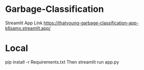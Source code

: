 # Garbage-Classification
Streamlit App Link
https://thatyoung-garbage-classification-app-k6samx.streamlit.app/

# Local
pip install -r Requirements.txt
Then
streamlit run app.py
